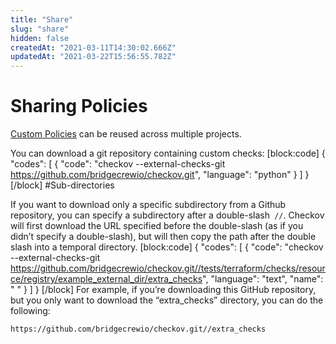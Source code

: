 ```yaml
---
title: "Share"
slug: "share"
hidden: false
createdAt: "2021-03-11T14:30:02.666Z"
updatedAt: "2021-03-22T15:56:55.782Z"
---
```

# Sharing Policies

[Custom Policies](doc:custom-policies) can be reused across multiple projects. 

You can download a git repository containing custom checks: 
[block:code]
{
  "codes": [
    {
      "code": "checkov --external-checks-git  https://github.com/bridgecrewio/checkov.git",
      "language": "python"
    }
  ]
}
[/block]
#Sub-directories

If you want to download only a specific subdirectory from a Github repository, you can specify a subdirectory after a double-slash` //`. Checkov will first download the URL specified before the double-slash (as if you didn’t specify a double-slash), but will then copy the path after the double slash into a temporal directory.
[block:code]
{
  "codes": [
    {
      "code": "checkov --external-checks-git  https://github.com/bridgecrewio/checkov.git//tests/terraform/checks/resource/registry/example_external_dir/extra_checks",
      "language": "text",
      "name": " "
    }
  ]
}
[/block]
For example, if you’re downloading this GitHub repository, but you only want to download the “extra_checks” directory, you can do the following:

`https://github.com/bridgecrewio/checkov.git//extra_checks`